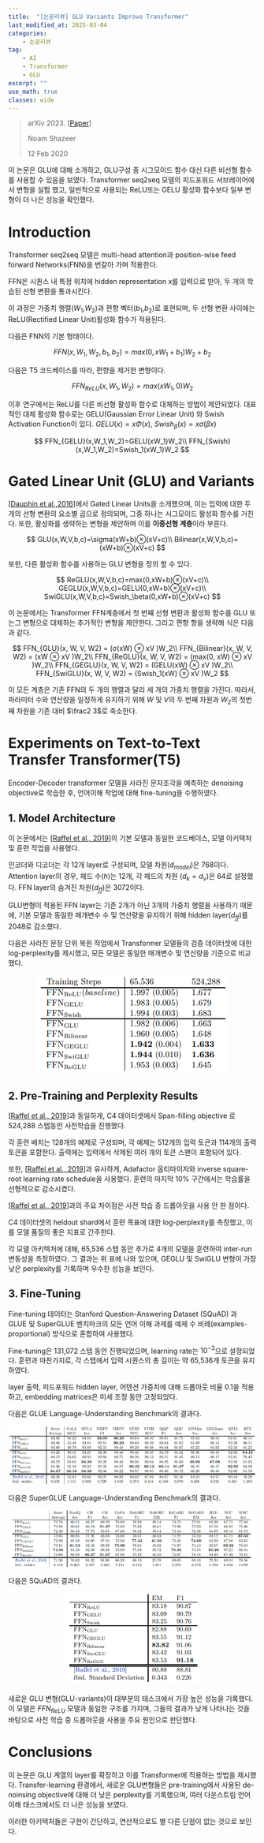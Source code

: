 ```yaml
---
title:  "[논문리뷰] GLU Variants Improve Transformer"
last_modified_at: 2025-03-04
categories:
    - 논문리뷰
tag: 
    - AI
    - Transformer
    - GLU
excerpt: ""
use_math: true
classes: wide
---
```

>arXiv 2023. [[Paper](https://arxiv.org/abs/2002.05202)] 
>
>Noam Shazeer
>
>12 Feb 2020

이 논문은 GLU에 대해 소개하고, GLU구성 중 시그모이드 함수 대신 다른 비선형 함수를 사용할 수 있음을 보였다.  Transformer seq2seq 모델의 피드포워드 서브레이어에서 변형을 실험 했고, 일반적으로 사용되는 ReLU또는 GELU 활성화 함수보다 일부 변형이 더 나은 성능을 확인했다.

# Introduction

Transformer seq2seq 모델은 multi-head attention과 position-wise feed forward Networks(FNN)을 번갈아 가며 적용한다.

FFN은 시퀀스 내 특정 위치에 hidden representation x를 입력으로 받아, 두 개의 학습된 선형 변환을 통과시킨다.

이 과정은 가중치 행렬($W_1$,$W_2$)과 편향 벡터($b_1$,$b_2$)로 표현되며, 두 선형 변환 사이에는 ReLU(Rectified Linear Unit)활성화 함수가 적용된다.

다음은 FNN의 기본 형태이다.

<center>

$$
FFN(x, W_1, W_2, b_1,b_2)=max(0,xW_1 +b_1)W_2+b_2
$$
</center>

다음은 T5 코드베이스를 따라, 편향을 제거한 변형이다.

<center>

$$
FFN_{ReLU}(x,W_1,W_2)=max(xW_1,0)W_2
$$
</center>

이후 연구에서는 ReLU를 다른 비선형 활성화 함수로 대체하는 방법이 제안되었다. 대표적인 대체 활성화 함수로는 GELU(Gaussian Error Linear Unit) 와 Swish Activation Function이 있다. $GELU(x) = xΦ(x)$, $Swish_\beta(x)=x\sigma(\beta x)$

<center>

$$
FFN_{GELU}(x,W_1,W_2)=GELU(xW_1)W_2\\
FFN_{Swish}(x,W_1,W_2)=Swish_1(xW_1)W_2
$$
</center>

# Gated Linear Unit (GLU) and Variants

[[Dauphin et al.,2016](https://arxiv.org/abs/1612.08083)]에서 Gated Linear Units을 소개했으며, 이는 입력에 대한 두 개의 선형 변환의 요소별 곱으로 정의되며, 그중 하나는 시그모이드 활성화 함수를 거친다. 또한, 활성화를 생략하는 변형을 제안하며 이를 **이중선형 계층**이라 부른다.

<center>

$$
GLU(x,W,V,b,c)=\sigma(xW+b)⊗(xV+c)\\ 
Bilinear(x,W,V,b,c)=(xW+b)⊗(xV+c)
$$
</center>

또한, 다른 활성화 함수를 사용하는 GLU 변형을 정의 할 수 있다.

<center>

$$
ReGLU(x,W,V,b,c)=max(0,xW+b)⊗(xV+c)\\  
GEGLU(x,W,V,b,c)=GELU(0,xW+b)⊗(xV+c)\\
SwiGLU(x,W,V,b,c)=Swish_\beta(0,xW+b)⊗(xV+c)
$$
</center>

이 논문에서는 Transformer FFN계층에서 첫 번쨰 선형 변환과 활성화 함수를 GLU 또는그 변형으로 대체하는 추가적인 변형을 제안한다. 그리고 편향 항을 생략해 식은 다음과 같다. 

<center>

$$
FFN_{GLU}(x, W, V, W2) = (σ(xW) ⊗ xV )W_2\\
FFN_{Bilinear}(x, W, V, W2) = (xW ⊗ xV )W_2\\
FFN_{ReGLU}(x, W, V, W2) = (max(0, xW) ⊗ xV )W_2\\
FFN_{GEGLU}(x, W, V, W2) = (GELU(xW) ⊗ xV )W_2\\
FFN_{SwiGLU}(x, W, V, W2) = (Swish_1(xW) ⊗ xV )W_2
$$
</center>

이 모든 계층은 기존 FFN의 두 개의 행렬과 달리 세 개의 가중치 행렬을 가진다. 따라서, 파라미터 수와 연산량을 일정하게 유지하기 위해 $W$ 및 $V$의 두 번째 차원과 $W_2$의 첫번째 차원을 기존 대비 $\frac2 3$로 축소한다.

# Experiments on Text-to-Text Transfer Transformer(T5)

Encoder-Decoder transformer 모델을 사라진 문자조각을 예측하는 denoising objective로 학습한 후, 언어이해 작업에 대해 fine-tuning을 수행하였다.

## 1. Model Architecture

이 논문에서는 [[Raffel et al., 2019](https://arxiv.org/abs/1910.10683)]의 기본 모델과 동일한 코드베이스, 모델 아키텍처 및 훈련 작업을 사용했다.

인코더와 디코더는 각 12개 layer로 구성되며, 모델 차원($d_{model}$)은 768이다. Attention layer의 경우, 헤드 수($h$)는 12개, 각 헤드의 차원 ($d_k=d_v$)은 64로 설정했다. FFN layer의 숨겨진 차원($d_{ff}$)은 3072이다.

GLU변형이 적용된 FFN layer는 기존 2개가 아닌 3개의 가중치 행렬을 사용하기 때문에, 기본 모델과 동일한 매개변수 수 및 연산량을 유지하기 위해 hidden layer($d_{ff}$)를 2048로 감소했다.

다음은 사라진 문장 단위 복원 작업에서 Transformer 모델들의 검증 데이터셋에 대한 log-perplexity를 제시했고, 모든 모델은 동일한 매개변수 및 연산량을 기준으로 비교했다.

<center><img src="../../assets/img/2025-03-04-GLU/glu_table1.png" alt="glu_table1"/></center>

## 2. Pre-Training and Perplexity Results

 [[Raffel et al., 2019](https://arxiv.org/abs/1910.10683)]과 동일하게, C4 데이터셋에서 Span-filling objective 로 524,288 스텝동안 사전학습을 진행했다.

각 훈련 배치는 128개의 예제로 구성되며, 각 예제는 512개의 입력 토큰과 114개의 출력 토큰을 포함한다.
출력에는 입력에서 삭제된 여러 개의 토큰 스팬이 포함되어 있다.

또한, [[Raffel et al., 2019](https://arxiv.org/abs/1910.10683)]과 유사하게, Adafactor 옵티마이저와 inverse square-root learning rate schedule을 사용했다.
훈련의 마지막 10% 구간에서는 학습률을 선형적으로 감소시켰다.

[[Raffel et al., 2019](https://arxiv.org/abs/1910.10683)]과의 주요 차이점은 사전 학습 중 드롭아웃을 사용 안 한 점이다.

 C4 데이터셋의 heldout shard에서 훈련 목표에 대한 log-perplexity를 측정했고, 이를 모델 품질의 좋은 지표로 간주한다.

각 모델 아키텍처에 대해, 65,536 스텝 동안 추가로 4개의 모델을 훈련하여 inter-run 변동성을 측정하였다.
그 결과는 위 표에 나와 있으며, GEGLU 및 SwiGLU 변형이 가장 낮은 perplexity를 기록하며 우수한 성능을 보인다.

## 3. Fine-Tuning

Fine-tuning 데이터는 Stanford Question-Answering Dataset (SQuAD) 과 GLUE  및 SuperGLUE 벤치마크의 모든 언어 이해 과제를 예제 수 비례(examples-proportional) 방식으로 혼합하여 사용했다.

Fine-tuning은 131,072 스텝 동안 진행되었으며, learning rate는 $10^{-3}$으로 설정되었다. 훈련과 마찬가지로, 각 스텝에서 입력 시퀀스의 총 길이는 약 65,536개 토큰을 유지하였다.

layer 출력, 피드포워드 hidden layer, 어텐션 가중치에 대해 드롭아웃 비율 0.1을 적용하고, embedding matrices은 미세 조정 동안 고정되었다.

다음은 GLUE Language-Understanding Benchmark의 결과다.

<center><img src="../../assets/img/2025-03-04-GLU/glu_table2.png" alt="glu_table2"/></center>

다음은 SuperGLUE Language-Understanding Benchmark의 결과다.

<center><img src="../../assets/img/2025-03-04-GLU/glu_table3.png" alt="glu_table3"/></center>

다음은 SQuAD의 결과다.

<center><img src="../../assets/img/2025-03-04-GLU/glu_table4.png" alt="glu_table4"/></center>

새로운 GLU 변형(GLU-variants)이 대부분의 태스크에서 가장 높은 성능을 기록했다. 이 모델은 $FFN_{ReLU}$ 모델과 동일한 구조를 가지며, 그들의 결과가 낮게 나타나는 것을 바탕으로 사전 학습 중 드롭아웃을 사용을 주요 원인으로 판단했다.

# Conclusions

이 논문은 GLU 계열의 layer를 확장하고 이를 Transformer에 적용하는 방법을 제시했다. Transfer-learning 환경에서, 새로운 GLU변형들은 pre-training에서 사용된 de-noinsing objective에 대해 더 낮은 perplexity를 기록했으며, 여러 다운스트림 언어 이해 태스크에서도 더 나은 성능을 보였다.

이러한 아키텍처들은 구현이 간단하고, 연산적으로도 별 다른 단점이 없는 것으로 보인다. 


